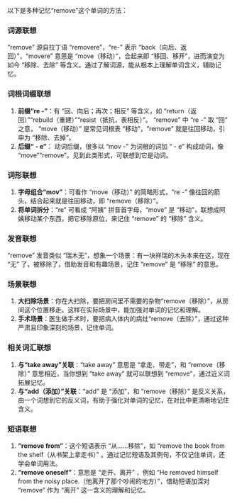 以下是多种记忆“remove”这个单词的方法：

### 词源联想
“remove” 源自拉丁语 “removere”，“re-” 表示 “back（向后、返回）”，“movere” 意思是 “move（移动）”，合起来即 “移回、移开”，进而演变为如今 “移除、去除” 等含义。通过了解词源，能从根本上理解单词含义，辅助记忆。

### 词根词缀联想
1. **前缀“re -”**：有 “回、向后；再次；相反” 等含义，如 “return（返回）”“rebuild（重建）”“resist（抵抗，表相反）”。 “remove” 中 “re -” 取 “回” 之意， “move（移动）” 是常见词根表 “移动”，“remove” 就是往回移动，引申为 “移除、去掉”。
2. **后缀“ - e”**： 动词后缀，很多以 “mov -” 为词根的词加 “ - e” 构成动词，像 “move”“remove”。见到此类形式，可联想到它是动词。

### 词形联想
1. **字母组合“mov”**：可看作 “move（移动）” 的简略形式，“re -” 像往回的箭头，结合起来就是往回移动，即 “remove（移除）”。
2. **将单词拆分**：“re” 可看成 “阿姨” 拼音首字母，“move” 是 “移动”，联想成阿姨移动某个东西，把它移除原位，来记住 “remove” 的 “移除” 含义。

### 发音联想
“remove” 发音类似 “瑞木无”，想象一个场景：有一块祥瑞的木头本来在这，现在 “无” 了，被移除了，借助发音和有趣场景，记住 “remove” 是 “移除” 的意思。

### 场景联想
1. **大扫除场景**：你在大扫除，要把房间里不需要的杂物“remove（移除）”，从房间这个位置移走。这样在实际场景中，能加强对单词的记忆和理解。
2. **手术场景**：医生做手术时，要把病人体内的病灶“remove（去除）”，通过这种严肃且印象深刻的场景，记住单词。

### 相关词汇联想
1. **与“take away”关联**：“take away” 意思是 “拿走、带走”，和 “remove（移除）” 意思相近，当你想到 “take away” 就可以联想到 “remove”，通过近义词拓展记忆。
2. **与“add（添加）”关联**：“add” 是 “添加”，和 “remove（移除）” 是反义关系，由一个词想到它的反义词，有助于强化对单词的记忆，在对比中更清晰地记住含义。

### 短语联想
1. **“remove from”**：这个短语表示 “从……移除”，如 “remove the book from the shelf（从书架上拿走书）” 。通过记忆短语及其例句，不仅记住单词，还学会单词用法。
2. **“remove oneself”**：意思是 “走开、离开” ，例如 “He removed himself from the noisy place.（他离开了那个吵闹的地方）”，借助短语加深对 “remove” 作为 “离开” 这一含义的理解和记忆。 